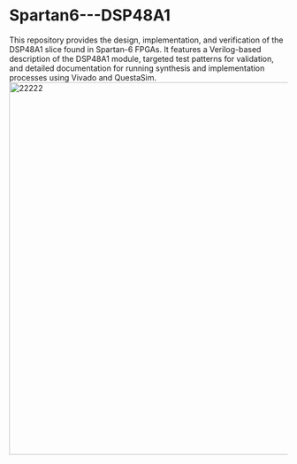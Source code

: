 # Spartan6---DSP48A1
This repository provides the design, implementation, and verification of the DSP48A1 slice found in Spartan-6 FPGAs. It features a Verilog-based description of the DSP48A1 module, targeted test patterns for validation, and detailed documentation for running synthesis and implementation processes using Vivado and QuestaSim.
<img width="738" height="673" alt="22222" src="https://github.com/user-attachments/assets/2ca09e32-0752-4066-9980-10da3fc28b73" />

